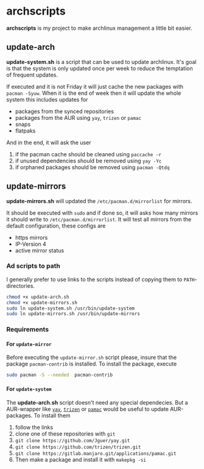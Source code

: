 # archscripts

**archscripts** is my project to make archlinux management a little bit easier.

## update-arch

**update-system.sh** is a script that can be used to update archlinux. It's goal is that the system is only updated once per week to reduce the temptation of frequent updates.

If executed and it is not Friday it will just cache the new packages with `pacman -Syuw`. When it is the end of week then it will update the whole system this includes updates for

+ packages from the synced repositories
+ packages from the AUR using `yay`, `trizen` or `pamac`
+ snaps
+ flatpaks

And in the end, it will ask the user

1. if the pacman cache should be cleaned using `paccache -r`
2. if unused dependencies should be removed using `yay -Yc`
3. if orphaned packages should be removed using `pacman -Qtdq`

## update-mirrors

**update-mirrors.sh** will updated the `/etc/pacman.d/mirrorlist` for mirrors.

It should be executed with `sudo` and if done so, it will asks how many mirrors it should write to `/etc/pacman.d/mirrorlist`. It will test all mirrors from the default configuration, these configs are

+ https mirrors
+ IP-Version 4
+ active mirror status

### Ad scripts to path
I generally prefer to use links to the scripts instead of copying them to `PATH`-directories.
```bash
chmod +x update-arch.sh
chmod +x update-mirrors.sh
sudo ln update-system.sh /usr/bin/update-system
sudo ln update-mirrors.sh /usr/bin/update-mirrors
```

### Requirements

#### For `update-mirror`
Before executing the `update-mirror.sh` script please, insure that the package `pacman-contrib` is installed. To install the package, execute

```bash
sudo pacman -S --needed  pacman-contrib
```

#### For `update-system`
The **update-arch.sh** script doesn't need any special dependecies. But a AUR-wrapper like [`yay`](https://github.com/Jguer/yay), [`trizen`](https://github.com/trizen/trizen) or [`pamac`](https://gitlab.manjaro.org/applications/pamac) would be useful to update AUR-packages.
To install them 
1. follow the links
2. clone one of these repositories with `git` 
  1. `git clone https://github.com/Jguer/yay.git`
  2. `git clone https://github.com/trizen/trizen.git`
  3. `git clone https://gitlab.manjaro.git/applications/pamac.git`
3. Then make a package and install it with 
  `makepkg -si`


